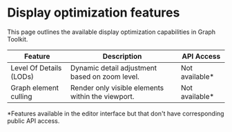 # Display optimization features

This page outlines the available display optimization capabilities in Graph Toolkit.

| Feature                  | Description                                                | API Access |
|--------------------------|------------------------------------------------------------|------------|
| Level Of Details (LODs)  | Dynamic detail adjustment based on zoom level.            | Not available*      |
| Graph element culling    | Render only visible elements within the viewport.         | Not available*      |

*Features available in the editor interface but that don't have corresponding public API access.
